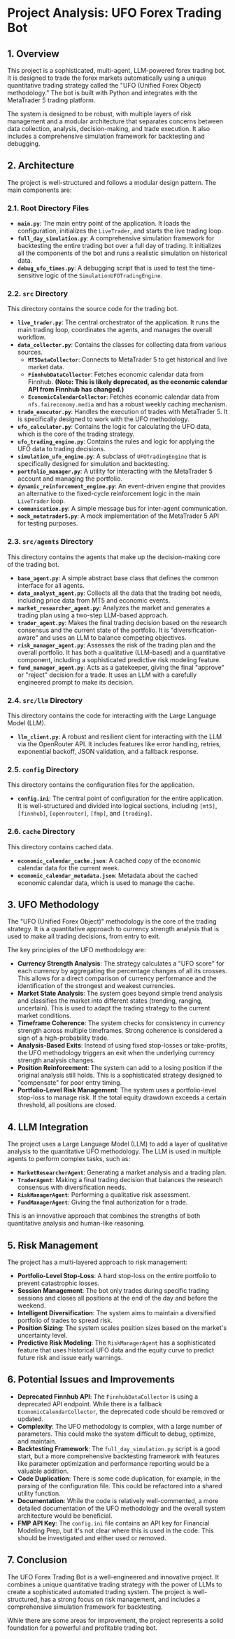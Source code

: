 # Project Analysis: UFO Forex Trading Bot

## 1. Overview

This project is a sophisticated, multi-agent, LLM-powered forex trading bot. It is designed to trade the forex markets automatically using a unique quantitative trading strategy called the "UFO (Unified Forex Object) methodology." The bot is built with Python and integrates with the MetaTrader 5 trading platform.

The system is designed to be robust, with multiple layers of risk management and a modular architecture that separates concerns between data collection, analysis, decision-making, and trade execution. It also includes a comprehensive simulation framework for backtesting and debugging.

## 2. Architecture

The project is well-structured and follows a modular design pattern. The main components are:

### 2.1. Root Directory Files

*   **`main.py`**: The main entry point of the application. It loads the configuration, initializes the `LiveTrader`, and starts the live trading loop.
*   **`full_day_simulation.py`**: A comprehensive simulation framework for backtesting the entire trading bot over a full day of trading. It initializes all the components of the bot and runs a realistic simulation on historical data.
*   **`debug_ufo_times.py`**: A debugging script that is used to test the time-sensitive logic of the `SimulationUFOTradingEngine`.

### 2.2. `src` Directory

This directory contains the source code for the trading bot.

*   **`live_trader.py`**: The central orchestrator of the application. It runs the main trading loop, coordinates the agents, and manages the overall workflow.
*   **`data_collector.py`**: Contains the classes for collecting data from various sources.
    *   **`MT5DataCollector`**: Connects to MetaTrader 5 to get historical and live market data.
    *   **`FinnhubDataCollector`**: Fetches economic calendar data from Finnhub. **(Note: This is likely deprecated, as the economic calendar API from Finnhub has changed.)**
    *   **`EconomicCalendarCollector`**: Fetches economic calendar data from `nfs.faireconomy.media` and has a robust weekly caching mechanism.
*   **`trade_executor.py`**: Handles the execution of trades with MetaTrader 5. It is specifically designed to work with the UFO methodology.
*   **`ufo_calculator.py`**: Contains the logic for calculating the UFO data, which is the core of the trading strategy.
*   **`ufo_trading_engine.py`**: Contains the rules and logic for applying the UFO data to trading decisions.
*   **`simulation_ufo_engine.py`**: A subclass of `UFOTradingEngine` that is specifically designed for simulation and backtesting.
*   **`portfolio_manager.py`**: A utility for interacting with the MetaTrader 5 account and managing the portfolio.
*   **`dynamic_reinforcement_engine.py`**: An event-driven engine that provides an alternative to the fixed-cycle reinforcement logic in the main `LiveTrader` loop.
*   **`communication.py`**: A simple message bus for inter-agent communication.
*   **`mock_metatrader5.py`**: A mock implementation of the MetaTrader 5 API for testing purposes.

### 2.3. `src/agents` Directory

This directory contains the agents that make up the decision-making core of the trading bot.

*   **`base_agent.py`**: A simple abstract base class that defines the common interface for all agents.
*   **`data_analyst_agent.py`**: Collects all the data that the trading bot needs, including price data from MT5 and economic events.
*   **`market_researcher_agent.py`**: Analyzes the market and generates a trading plan using a two-step LLM-based approach.
*   **`trader_agent.py`**: Makes the final trading decision based on the research consensus and the current state of the portfolio. It is "diversification-aware" and uses an LLM to balance competing objectives.
*   **`risk_manager_agent.py`**: Assesses the risk of the trading plan and the overall portfolio. It has both a qualitative (LLM-based) and a quantitative component, including a sophisticated predictive risk modeling feature.
*   **`fund_manager_agent.py`**: Acts as a gatekeeper, giving the final "approve" or "reject" decision for a trade. It uses an LLM with a carefully engineered prompt to make its decision.

### 2.4. `src/llm` Directory

This directory contains the code for interacting with the Large Language Model (LLM).

*   **`llm_client.py`**: A robust and resilient client for interacting with the LLM via the OpenRouter API. It includes features like error handling, retries, exponential backoff, JSON validation, and a fallback response.

### 2.5. `config` Directory

This directory contains the configuration files for the application.

*   **`config.ini`**: The central point of configuration for the entire application. It is well-structured and divided into logical sections, including `[mt5]`, `[finnhub]`, `[openrouter]`, `[fmp]`, and `[trading]`.

### 2.6. `cache` Directory

This directory contains cached data.

*   **`economic_calendar_cache.json`**: A cached copy of the economic calendar data for the current week.
*   **`economic_calendar_metadata.json`**: Metadata about the cached economic calendar data, which is used to manage the cache.

## 3. UFO Methodology

The "UFO (Unified Forex Object)" methodology is the core of the trading strategy. It is a quantitative approach to currency strength analysis that is used to make all trading decisions, from entry to exit.

The key principles of the UFO methodology are:

*   **Currency Strength Analysis**: The strategy calculates a "UFO score" for each currency by aggregating the percentage changes of all its crosses. This allows for a direct comparison of currency performance and the identification of the strongest and weakest currencies.
*   **Market State Analysis**: The system goes beyond simple trend analysis and classifies the market into different states (trending, ranging, uncertain). This is used to adapt the trading strategy to the current market conditions.
*   **Timeframe Coherence**: The system checks for consistency in currency strength across multiple timeframes. Strong coherence is considered a sign of a high-probability trade.
*   **Analysis-Based Exits**: Instead of using fixed stop-losses or take-profits, the UFO methodology triggers an exit when the underlying currency strength analysis changes.
*   **Position Reinforcement**: The system can add to a losing position if the original analysis still holds. This is a sophisticated strategy designed to "compensate" for poor entry timing.
*   **Portfolio-Level Risk Management**: The system uses a portfolio-level stop-loss to manage risk. If the total equity drawdown exceeds a certain threshold, all positions are closed.

## 4. LLM Integration

The project uses a Large Language Model (LLM) to add a layer of qualitative analysis to the quantitative UFO methodology. The LLM is used in multiple agents to perform complex tasks, such as:

*   **`MarketResearcherAgent`**: Generating a market analysis and a trading plan.
*   **`TraderAgent`**: Making a final trading decision that balances the research consensus with diversification needs.
*   **`RiskManagerAgent`**: Performing a qualitative risk assessment.
*   **`FundManagerAgent`**: Giving the final authorization for a trade.

This is an innovative approach that combines the strengths of both quantitative analysis and human-like reasoning.

## 5. Risk Management

The project has a multi-layered approach to risk management:

*   **Portfolio-Level Stop-Loss**: A hard stop-loss on the entire portfolio to prevent catastrophic losses.
*   **Session Management**: The bot only trades during specific trading sessions and closes all positions at the end of the day and before the weekend.
*   **Intelligent Diversification**: The system aims to maintain a diversified portfolio of trades to spread risk.
*   **Position Sizing**: The system scales position sizes based on the market's uncertainty level.
*   **Predictive Risk Modeling**: The `RiskManagerAgent` has a sophisticated feature that uses historical UFO data and the equity curve to predict future risk and issue early warnings.

## 6. Potential Issues and Improvements

*   **Deprecated Finnhub API**: The `FinnhubDataCollector` is using a deprecated API endpoint. While there is a fallback `EconomicCalendarCollector`, the deprecated code should be removed or updated.
*   **Complexity**: The UFO methodology is complex, with a large number of parameters. This could make the system difficult to debug, optimize, and maintain.
*   **Backtesting Framework**: The `full_day_simulation.py` script is a good start, but a more comprehensive backtesting framework with features like parameter optimization and performance reporting would be a valuable addition.
*   **Code Duplication**: There is some code duplication, for example, in the parsing of the configuration file. This could be refactored into a shared utility function.
*   **Documentation**: While the code is relatively well-commented, a more detailed documentation of the UFO methodology and the overall system architecture would be beneficial.
*   **FMP API Key**: The `config.ini` file contains an API key for Financial Modeling Prep, but it's not clear where this is used in the code. This should be investigated and either used or removed.

## 7. Conclusion

The UFO Forex Trading Bot is a well-engineered and innovative project. It combines a unique quantitative trading strategy with the power of LLMs to create a sophisticated automated trading system. The project is well-structured, has a strong focus on risk management, and includes a comprehensive simulation framework for backtesting.

While there are some areas for improvement, the project represents a solid foundation for a powerful and profitable trading bot.
